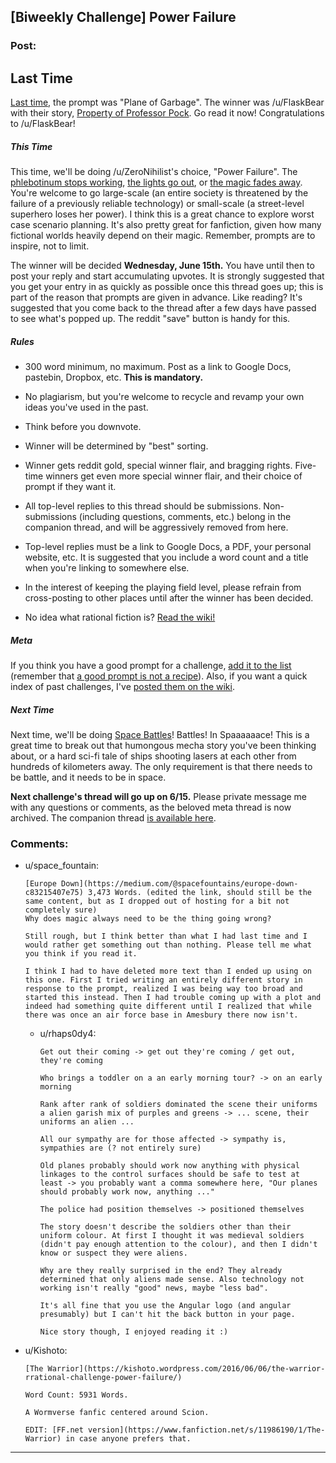 ## [Biweekly Challenge] Power Failure

### Post:

## Last Time

[Last time,](https://www.reddit.com/r/rational/comments/4jzc06/biweekly_challenge_plane_of_garbage/?sort=confidence) the prompt was "Plane of Garbage". The winner was /u/FlaskBear with their story, [Property of Professor Pock](https://www.reddit.com/r/rational/comments/4jzc06/biweekly_challenge_plane_of_garbage/d3bax9f). Go read it now! Congratulations to /u/FlaskBear!

##### This Time

This time, we'll be doing /u/ZeroNihilist's choice, "Power Failure". The [phlebotinum stops working](http://tvtropes.org/pmwiki/pmwiki.php/Main/PhlebotinumBreakdown), [the lights go out](http://tvtropes.org/pmwiki/pmwiki.php/Main/BigBlackout), or [the magic fades away](http://tvtropes.org/pmwiki/pmwiki.php/Main/TheMagicGoesAway). You're welcome to go large-scale (an entire society is threatened by the failure of a previously reliable technology) or small-scale (a street-level superhero loses her power). I think this is a great chance to explore worst case scenario planning. It's also pretty great for fanfiction, given how many fictional worlds heavily depend on their magic. Remember, prompts are to inspire, not to limit.

The winner will be decided **Wednesday, June 15th.** You have until then to post your reply and start accumulating upvotes. It is strongly suggested that you get your entry in as quickly as possible once this thread goes up; this is part of the reason that prompts are given in advance. Like reading? It's suggested that you come back to the thread after a few days have passed to see what's popped up. The reddit "save" button is handy for this.

##### Rules

* 300 word minimum, no maximum. Post as a link to Google Docs, pastebin, Dropbox, etc. **This is mandatory.**

* No plagiarism, but you're welcome to recycle and revamp your own ideas you've used in the past.

* Think before you downvote.

* Winner will be determined by "best" sorting.

* Winner gets reddit gold, special winner flair, and bragging rights. Five-time winners get even more special winner flair, and their choice of prompt if they want it.

* All top-level replies to this thread should be submissions. Non-submissions (including questions, comments, etc.) belong in the companion thread, and will be aggressively removed from here.

* Top-level replies must be a link to Google Docs, a PDF, your personal website, etc. It is suggested that you include a word count and a title when you're linking to somewhere else.

* In the interest of keeping the playing field level, please refrain from cross-posting to other places until after the winner has been decided.

* No idea what rational fiction is? [Read the wiki!](http://www.reddit.com/r/rational/wiki/index)

##### Meta

If you think you have a good prompt for a challenge, [add it to the list](https://docs.google.com/spreadsheets/d/1B6HaZc8FYkr6l6Q4cwBc9_-Yq1g0f_HmdHK5L1tbEbA/edit?usp=sharing) (remember that [a good prompt is not a recipe](http://www.reddit.com/r/WritingPrompts/wiki/prompts?src=RECIPE)). Also, if you want a quick index of past challenges, I've [posted them on the wiki](https://www.reddit.com/r/rational/wiki/weeklychallenge).

##### Next Time

Next time, we'll be doing [Space Battles](http://tvtropes.org/pmwiki/pmwiki.php/Main/SpaceBattle)! Battles! In Spaaaaaace! This is a great time to break out that humongous mecha story you've been thinking about, or a hard sci-fi tale of ships shooting lasers at each other from hundreds of kilometers away. The only requirement is that there needs to be battle, and it needs to be in space.

**Next challenge's thread will go up on 6/15.** Please private message me with any questions or comments, as the beloved meta thread is now archived. The companion thread [is available here](https://www.reddit.com/r/rational/comments/4m44wg/challenge_companion_power_failure/).

### Comments:

- u/space_fountain:
  ```
  [Europe Down](https://medium.com/@spacefountains/europe-down-c83215407e75) 3,473 Words. (edited the link, should still be the same content, but as I dropped out of hosting for a bit not completely sure)
  Why does magic always need to be the thing going wrong?

  Still rough, but I think better than what I had last time and I would rather get something out than nothing. Please tell me what you think if you read it.

  I think I had to have deleted more text than I ended up using on this one. First I tried writing an entirely different story in response to the prompt, realized I was being way too broad and started this instead. Then I had trouble coming up with a plot and indeed had something quite different until I realized that while there was once an air force base in Amesbury there now isn't.
  ```

  - u/rhaps0dy4:
    ```
    Get out their coming -> get out they're coming / get out, they're coming

    Who brings a toddler on a an early morning tour? -> on an early morning

    Rank after rank of soldiers dominated the scene their uniforms a alien garish mix of purples and greens -> ... scene, their uniforms an alien ...

    All our sympathy are for those affected -> sympathy is, sympathies are (? not entirely sure)

    Old planes probably should work now anything with physical linkages to the control surfaces should be safe to test at least -> you probably want a comma somewhere here, "Our planes should probably work now, anything ..."

    The police had position themselves -> positioned themselves

    The story doesn't describe the soldiers other than their uniform colour. At first I thought it was medieval soldiers (didn't pay enough attention to the colour), and then I didn't know or suspect they were aliens.

    Why are they really surprised in the end? They already determined that only aliens made sense. Also technology not working isn't really "good" news, maybe "less bad".

    It's all fine that you use the Angular logo (and angular presumably) but I can't hit the back button in your page.

    Nice story though, I enjoyed reading it :)
    ```

- u/Kishoto:
  ```
  [The Warrior](https://kishoto.wordpress.com/2016/06/06/the-warrior-rrational-challenge-power-failure/)

  Word Count: 5931 Words.

  A Wormverse fanfic centered around Scion.

  EDIT: [FF.net version](https://www.fanfiction.net/s/11986190/1/The-Warrior) in case anyone prefers that.
  ```

---

